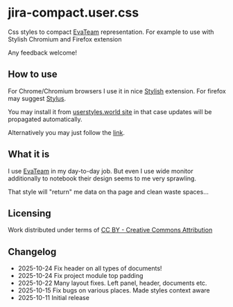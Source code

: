 # jira-compact.user.css
Css styles to compact [EvaTeam](https://evateam.ru) representation. For example to use with Stylish Chromium and Firefox extension

Any feedback welcome!

## How to use
For Chrome/Chromium browsers I use it in nice [Stylish](https://chrome.google.com/webstore/detail/stylish/fjnbnpbmkenffdnngjfgmeleoegfcffe?hl=ru) extension.
For firefox may suggest [Stylus](https://addons.mozilla.org/en-US/firefox/addon/styl-us/).

You may install it from [userstyles.world site](https://userstyles.world/style/24584) in that case updates will be propagated automatically.

Alternatively you may just follow the [link](https://github.com/Hubbitus/evateam-compact.user.css/raw/refs/heads/main/evateam-compact.user.css).

## What it is

I use [EvaTeam](https://evateam.ru) in my day-to-day job. But even I use wide monitor additionally to notebook their design seems to me very sprawling.

That style will "return" me data on tha page and clean waste spaces…

## Licensing
Work distributed under terms of [CC BY - Creative Commons Attribution](http://creativecommons.org/licenses/by/4.0/)

## Changelog
* 2025-10-24 Fix header on all types of documents!
* 2025-10-24 Fix project module top padding
* 2025-10-22 Many layout fixes. Left panel, header, documents etc.
* 2025-10-15 Fix bugs on various places. Made styles context aware
* 2025-10-11 Initial release
